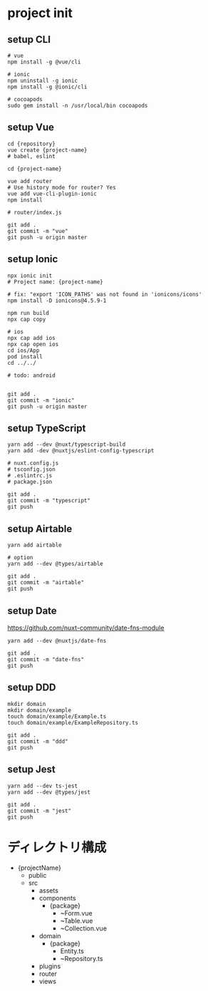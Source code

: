 # project init
## setup CLI
```
# vue
npm install -g @vue/cli

# ionic
npm uninstall -g ionic
npm install -g @ionic/cli

# cocoapods
sudo gem install -n /usr/local/bin cocoapods
```

## setup Vue
```
cd {repository}
vue create {project-name}
# babel, eslint

cd {project-name}

vue add router
# Use history mode for router? Yes
vue add vue-cli-plugin-ionic
npm install

# router/index.js

git add .
git commit -m "vue"
git push -u origin master
```

## setup Ionic
```
npx ionic init
# Project name: {project-name}

# fix: "export 'ICON_PATHS' was not found in 'ionicons/icons'
npm install -D ionicons@4.5.9-1

npm run build
npx cap copy

# ios
npx cap add ios
npx cap open ios
cd ios/App
pod install
cd ../../

# todo: android


git add .
git commit -m "ionic"
git push -u origin master
```

## setup TypeScript
```
yarn add --dev @nuxt/typescript-build
yarn add -dev @nuxtjs/eslint-config-typescript

# nuxt.config.js
# tsconfig.json
# .eslintrc.js
# package.json

git add .
git commit -m "typescript"
git push
```


## setup Airtable
```
yarn add airtable

# option
yarn add --dev @types/airtable

git add .
git commit -m "airtable"
git push
```

## setup Date
https://github.com/nuxt-community/date-fns-module

```
yarn add --dev @nuxtjs/date-fns

git add .
git commit -m "date-fns"
git push
```

## setup DDD
```
mkdir domain
mkdir domain/example
touch domain/example/Example.ts
touch domain/example/ExampleRepository.ts

git add .
git commit -m "ddd"
git push
```

## setup Jest
```
yarn add --dev ts-jest
yarn add --dev @types/jest

git add .
git commit -m "jest"
git push
```

# ディレクトリ構成
- {projectName}
  - public
  - src
    - assets
    - components
      - {package}
        - ~Form.vue
        - ~Table.vue
        - ~Collection.vue
    - domain
      - {package}
        - Entity.ts
        - ~Repository.ts
    - plugins
    - router
    - views
